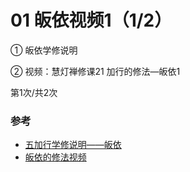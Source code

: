 # 01 皈依视频1（1/2）

① 皈依学修说明

② 视频：慧灯禅修课21 加行的修法—皈依1 


第1次/共2次



### 参考

- [五加行学修说明——皈依](https://fohuifayu.com/index.php/huideng-jiangtang/chanxiuke/zen-04/8656-zen04-gy)
- [皈依的修法视频](https://fohuifayu.com/index.php/huideng-jiangtang/fofa-jianxiu/guiyi-de-xiufa)

